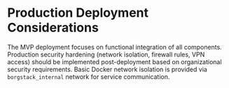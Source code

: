 # Production Deployment Considerations

The MVP deployment focuses on functional integration of all components. Production security hardening (network isolation, firewall rules, VPN access) should be implemented post-deployment based on organizational security requirements. Basic Docker network isolation is provided via `borgstack_internal` network for service communication.
